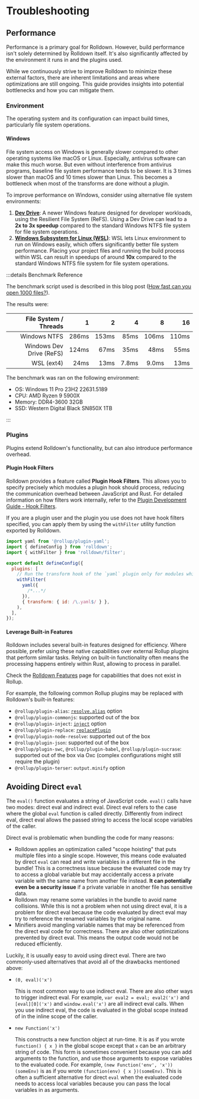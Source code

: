 # Troubleshooting

## Performance

Performance is a primary goal for Rolldown. However, build performance isn't solely determined by Rolldown itself. It's also significantly affected by the environment it runs in and the plugins used.

While we continuously strive to improve Rolldown to minimize these external factors, there are inherent limitations and areas where optimizations are still ongoing. This guide provides insights into potential bottlenecks and how you can mitigate them.

### Environment

The operating system and its configuration can impact build times, particularly file system operations.

#### Windows

File system access on Windows is generally slower compared to other operating systems like macOS or Linux. Especially, antivirus software can make this much worse. But even without interference from antivirus programs, baseline file system performance tends to be slower. It is 3 times slower than macOS and 10 times slower than Linux. This becomes a bottleneck when most of the transforms are done without a plugin.

To improve performance on Windows, consider using alternative file system environments:

1. [**Dev Drive**](https://learn.microsoft.com/en-us/windows/dev-drive/): A newer Windows feature designed for developer workloads, using the Resilient File System (ReFS). Using a Dev Drive can lead to a **2x to 3x speedup** compared to the standard Windows NTFS file system for file system operations.
2. [**Windows Subsystem for Linux (WSL)**](https://learn.microsoft.com/en-us/windows/wsl/): WSL lets Linux environment to run on Windows easily, which offers significantly better file system performance. Placing your project files and running the build process within WSL can result in speedups of around **10x** compared to the standard Windows NTFS file system for file system operations.

:::details Benchmark Reference

The benchmark script used is described in this blog post ([How fast can you open 1000 files?](https://lemire.me/blog/2025/03/01/how-fast-can-you-open-1000-files/)).

The results were:

|    File System / Threads |     1 |     2 |     4 |     8 |    16 |
| -----------------------: | ----: | ----: | ----: | ----: | ----: |
|             Windows NTFS | 286ms | 153ms |  85ms | 106ms | 110ms |
| Windows Dev Drive (ReFS) | 124ms |  67ms |  35ms |  48ms |  55ms |
|               WSL (ext4) |  24ms |  13ms | 7.8ms | 9.0ms |  13ms |

The benchmark was ran on the following environment:

- OS: Windows 11 Pro 23H2 22631.5189
- CPU: AMD Ryzen 9 5900X
- Memory: DDR4-3600 32GB
- SSD: Western Digital Black SN850X 1TB

:::

<!-- Maybe write about macOS as well? -->

### Plugins

Plugins extend Rolldown's functionality, but can also introduce performance overhead.

#### Plugin Hook Filters

Rolldown provides a feature called **Plugin Hook Filters**. This allows you to specify precisely which modules a plugin hook should process, reducing the communication overhead between JavaScript and Rust. For detailed information on how filters work internally, refer to the [Plugin Development Guide - Hook Filters](/apis/plugin-hook-filters).

If you are a plugin user and the plugin you use does not have hook filters specified, you can apply them by using the `withFilter` utility function exported by Rolldown.

```js
import yaml from '@rollup/plugin-yaml';
import { defineConfig } from 'rolldown';
import { withFilter } from 'rolldown/filter';

export default defineConfig({
  plugins: [
    // Run the transform hook of the `yaml` plugin only for modules which end in `.yaml`
    withFilter(
      yaml({
        /*...*/
      }),
      { transform: { id: /\.yaml$/ } },
    ),
  ],
});
```

#### Leverage Built-in Features

Rolldown includes several built-in features designed for efficiency. Where possible, prefer using these native capabilities over external Rollup plugins that perform similar tasks. Relying on built-in functionality often means the processing happens entirely within Rust, allowing to process in parallel.

Check the [Rolldown Features](/guide/notable-features) page for capabilities that does not exist in Rollup.

For example, the following common Rollup plugins may be replaced with Rolldown's built-in features:

- `@rollup/plugin-alias`: [`resolve.alias`](/options/resolve#alias) option
- `@rollup/plugin-commonjs`: supported out of the box
- `@rollup/plugin-inject`: [`inject`](/guide/notable-features#inject) option
- `@rollup/plugin-replace`: [`replacePlugin`](/builtin-plugins/replace)
- `@rollup/plugin-node-resolve`: supported out of the box
- `@rollup/plugin-json`: supported out of the box
- `@rollup/plugin-swc`, `@rollup/plugin-babel`, `@rollup/plugin-sucrase`: supported out of the box via Oxc (complex configurations might still require the plugin)
- `@rollup/plugin-terser`: `output.minify` option

<!--
experimental plugins (do we want to document these?)

- `@rollup/plugin-dynamic-import-vars`: `import { dynamicImportVarsPlugin } from 'rolldown/experimental'`

-->

## Avoiding Direct `eval`

The `eval()` function evaluates a string of JavaScript code. `eval()` calls have two modes: direct eval and indirect eval. Direct eval refers to the case where the global `eval` function is called directly. Differently from indirect eval, direct eval allows the passed string to access the local scope variables of the caller.

Direct eval is problematic when bundling the code for many reasons:

- Rolldown applies an optimization called "scope hoisting" that puts multiple files into a single scope. However, this means code evaluated by direct `eval` can read and write variables in a different file in the bundle! This is a correctness issue because the evaluated code may try to access a global variable but may accidentally access a private variable with the same name from another file instead. **It can potentially even be a security issue** if a private variable in another file has sensitive data.
- Rolldown may rename some variables in the bundle to avoid name collisions. While this is not a problem when not using direct eval, it is a problem for direct eval because the code evaluated by direct eval may try to reference the renamed variables by the original name.
- Minifiers avoid mangling variable names that may be referenced from the direct eval code for correctness. There are also other optimizations prevented by direct eval. This means the output code would not be reduced efficiently.

Luckily, it is usually easy to avoid using direct eval. There are two commonly-used alternatives that avoid all of the drawbacks mentioned above:

- `(0, eval)('x')`

  This is most common way to use indirect eval. There are also other ways to trigger indirect eval. For example, `var eval2 = eval; eval2('x')` and `[eval][0]('x')` and `window.eval('x')` are all indirect eval calls. When you use indirect eval, the code is evaluated in the global scope instead of in the inline scope of the caller.

- `new Function('x')`

  This constructs a new function object at run-time. It is as if you wrote `function() { x }` in the global scope except that `x` can be an arbitrary string of code. This form is sometimes convenient because you can add arguments to the function, and use those arguments to expose variables to the evaluated code. For example, `(new Function('env', 'x'))(someEnv)` is as if you wrote `(function(env) { x })(someEnv)`. This is often a sufficient alternative for direct `eval` when the evaluated code needs to access local variables because you can pass the local variables in as arguments.
